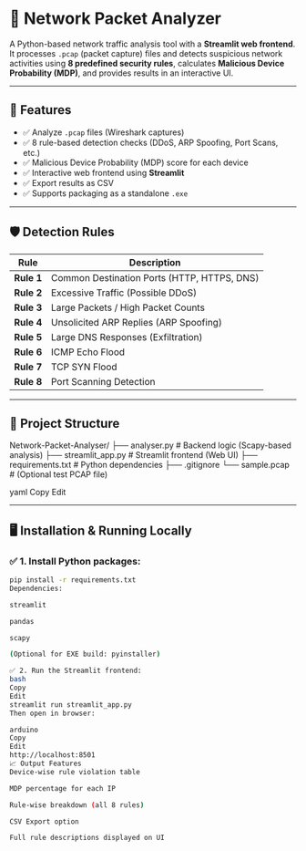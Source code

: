 # 📡 Network Packet Analyzer

A Python-based network traffic analysis tool with a **Streamlit web frontend**. It processes `.pcap` (packet capture) files and detects suspicious network activities using **8 predefined security rules**, calculates **Malicious Device Probability (MDP)**, and provides results in an interactive UI.

---

## 🚀 Features

- ✅ Analyze `.pcap` files (Wireshark captures)
- ✅ 8 rule-based detection checks (DDoS, ARP Spoofing, Port Scans, etc.)
- ✅ Malicious Device Probability (MDP) score for each device
- ✅ Interactive web frontend using **Streamlit**
- ✅ Export results as CSV
- ✅ Supports packaging as a standalone `.exe`

---

## 🛡️ Detection Rules

| Rule | Description |
|---- | ---- |
| **Rule 1** | Common Destination Ports (HTTP, HTTPS, DNS) |
| **Rule 2** | Excessive Traffic (Possible DDoS) |
| **Rule 3** | Large Packets / High Packet Counts |
| **Rule 4** | Unsolicited ARP Replies (ARP Spoofing) |
| **Rule 5** | Large DNS Responses (Exfiltration) |
| **Rule 6** | ICMP Echo Flood |
| **Rule 7** | TCP SYN Flood |
| **Rule 8** | Port Scanning Detection |

---

## 📂 Project Structure

Network-Packet-Analyser/
├── analyser.py # Backend logic (Scapy-based analysis)
├── streamlit_app.py # Streamlit frontend (Web UI)
├── requirements.txt # Python dependencies
├── .gitignore
└── sample.pcap # (Optional test PCAP file)

yaml
Copy
Edit

---

## 🖥️ Installation & Running Locally

### ✅ 1. Install Python packages:

```bash
pip install -r requirements.txt
Dependencies:

streamlit

pandas

scapy

(Optional for EXE build: pyinstaller)

✅ 2. Run the Streamlit frontend:
bash
Copy
Edit
streamlit run streamlit_app.py
Then open in browser:

arduino
Copy
Edit
http://localhost:8501
📈 Output Features
Device-wise rule violation table

MDP percentage for each IP

Rule-wise breakdown (all 8 rules)

CSV Export option

Full rule descriptions displayed on UI
